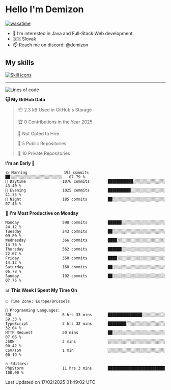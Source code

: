 # Hello I'm Demizon
[![wakatime](https://wakatime.com/badge/user/6ad1949f-d6d7-44f9-9eee-c35e54cc499b.svg)](https://wakatime.com/@6ad1949f-d6d7-44f9-9eee-c35e54cc499b)
- 👀 I’m interested in Java and Full-Stack Web development
- 🇸🇰 Slovak
- 📫 Reach me on discord: @demizon

## My skills
[![Skill icons](https://skillicons.dev/icons?i=java,js,ts,html,css,react,nextjs,tailwind,supabase,py,git,docker,linux,mysql,postgres,mongo&theme=dark)](https://github.com/Demizon3433)

---

<!--START_SECTION:waka-->
![Lines of code](https://img.shields.io/badge/From%20Hello%20World%20I%27ve%20Written-762.6%20thousand%20lines%20of%20code-blue)

**🐱 My GitHub Data** 

> 📦 2.3 kB Used in GitHub's Storage 
 > 
> 🏆 0 Contributions in the Year 2025
 > 
> 🚫 Not Opted to Hire
 > 
> 📜 5 Public Repositories 
 > 
> 🔑 10 Private Repositories 
 > 
**I'm an Early 🐤** 

```text
🌞 Morning                193 commits         ██░░░░░░░░░░░░░░░░░░░░░░░   07.79 % 
🌆 Daytime                1076 commits        ███████████░░░░░░░░░░░░░░   43.40 % 
🌃 Evening                1025 commits        ██████████░░░░░░░░░░░░░░░   41.35 % 
🌙 Night                  185 commits         ██░░░░░░░░░░░░░░░░░░░░░░░   07.46 % 
```
📅 **I'm Most Productive on Monday** 

```text
Monday                   598 commits         ██████░░░░░░░░░░░░░░░░░░░   24.12 % 
Tuesday                  243 commits         ██░░░░░░░░░░░░░░░░░░░░░░░   09.80 % 
Wednesday                366 commits         ████░░░░░░░░░░░░░░░░░░░░░   14.76 % 
Thursday                 562 commits         ██████░░░░░░░░░░░░░░░░░░░   22.67 % 
Friday                   350 commits         ████░░░░░░░░░░░░░░░░░░░░░   14.12 % 
Saturday                 168 commits         ██░░░░░░░░░░░░░░░░░░░░░░░   06.78 % 
Sunday                   192 commits         ██░░░░░░░░░░░░░░░░░░░░░░░   07.75 % 
```


📊 **This Week I Spent My Time On** 

```text
🕑︎ Time Zone: Europe/Brussels

💬 Programming Languages: 
SQL                      6 hrs 33 mins       ███████████████░░░░░░░░░░   59.33 % 
TypeScript               3 hrs 32 mins       ████████░░░░░░░░░░░░░░░░░   32.04 % 
HTTP Request             50 mins             ██░░░░░░░░░░░░░░░░░░░░░░░   07.66 % 
JSON                     2 mins              ░░░░░░░░░░░░░░░░░░░░░░░░░   00.42 % 
CSV/TSV                  1 min               ░░░░░░░░░░░░░░░░░░░░░░░░░   00.19 % 

🔥 Editors: 
PhpStorm                 11 hrs 3 mins       █████████████████████████   100.00 % 
```


 Last Updated on 17/02/2025 01:49:02 UTC
<!--END_SECTION:waka-->
